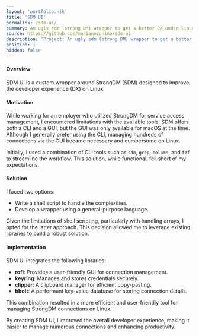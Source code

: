 ```yaml
---
layout: 'portfolio.njk'
title: 'SDM UI'
permalink: /sdm-ui/
summary: An ugly sdm (strong DM) wrapper to get a better DX under linux
source: https://github.com/marianozunino/sdm-ui
description: 'Project: An ugly sdm (strong DM) wrapper to get a better DX under linux'
position: 1
hidden: false
---
```

#### Overview

SDM UI is a custom wrapper around StrongDM (SDM) designed to improve the developer experience (DX) on Linux.

#### Motivation

While working for an employer who utilized StrongDM for service access management,
I encountered limitations with the available tools. SDM offers both a CLI and a GUI,
but the GUI was only available for macOS at the time. Although I generally prefer
using the CLI, managing hundreds of connections via the GUI became necessary and
cumbersome on Linux.

Initially, I used a combination of CLI tools such as `sdm`, `grep`, `column`,
and `fzf` to streamline the workflow. This solution, while functional, fell short
of my expectations.

#### Solution

I faced two options:
- Write a shell script to handle the complexities.
- Develop a wrapper using a general-purpose language.

Given the limitations of shell scripting, particularly with handling arrays, I
opted for the latter approach. This decision allowed me to leverage existing
libraries to build a robust solution.

#### Implementation

SDM UI integrates the following libraries:
- **rofi**: Provides a user-friendly GUI for connection management.
- **keyring**: Manages and stores credentials securely.
- **clipper**: A clipboard manager for efficient copy-pasting.
- **bbolt**: A performant key-value database for storing connection details.

This combination resulted in a more efficient and user-friendly tool for managing
StrongDM connections on Linux.

By creating SDM UI, I improved the overall developer experience, making it easier
to manage numerous connections and enhancing productivity.
